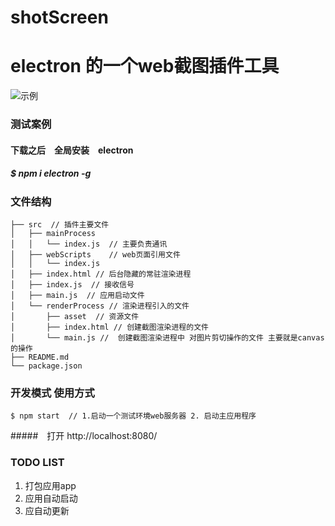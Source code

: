 # shotScreen
# electron 的一个web截图插件工具
![示例](https://github.com/chong0808/shotScreen/blob/master/asset/images/11.png)
### 测试案例
#### 下载之后　全局安装　electron 
#####  $ npm i electron -g

### 文件结构
```
├── src  // 插件主要文件
│   ├── mainProcess
│   │   └── index.js  // 主要负责通讯
│   ├── webScripts    // web页面引用文件
│   │   └── index.js  
│   ├── index.html // 后台隐藏的常驻渲染进程
│   ├── index.js  // 接收信号
│   ├── main.js  // 应用启动文件
│   └── renderProcess // 渲染进程引入的文件
│       ├── asset  // 资源文件
│       ├── index.html // 创建截图渲染进程的文件
│       └── main.js //  创建截图渲染进程中 对图片剪切操作的文件 主要就是canvas的操作
├── README.md
└── package.json
```

### 开发模式 使用方式
```
$ npm start  // 1.启动一个测试环境web服务器 2. 启动主应用程序
```
#####　打开 http://localhost:8080/
### TODO LIST

1. 打包应用app
2. 应用自动启动
3. 应自动更新

